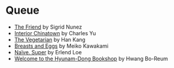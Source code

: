 # Queue

* [The Friend](https://www.goodreads.com/book/show/40164365-the-friend) by Sigrid Nunez
* [Interior Chinatown](https://www.goodreads.com/book/show/44436221-interior-chinatown) by Charles Yu
* [The Vegetarian](https://www.goodreads.com/book/show/25489025-the-vegetarian) by Han Kang
* [Breasts and Eggs](https://www.goodreads.com/book/show/50736031-breasts-and-eggs) by Meiko Kawakami
* [Naïve. Super](https://www.goodreads.com/book/show/604635.Na_ve_Super) by Erlend Loe
* [Welcome to the Hyunam-Dong Bookshop](https://www.goodreads.com/book/show/133938826-welcome-to-the-hyunam-dong-bookshop) by Hwang Bo-Reum
